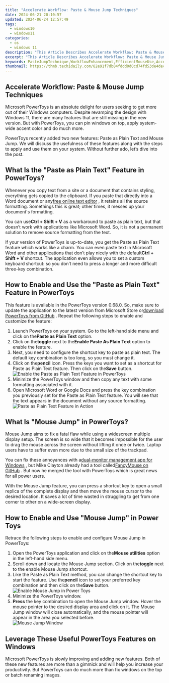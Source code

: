 ```yaml
---
title: "Accelerate Workflow: Paste & Mouse Jump Techniques"
date: 2024-06-21 20:10:57
updated: 2024-06-24 12:57:49
tags:
  - windows10
  - windows11
categories:
  - os
  - windows 11
description: "This Article Describes Accelerate Workflow: Paste & Mouse Jump Techniques"
excerpt: "This Article Describes Accelerate Workflow: Paste & Mouse Jump Techniques"
keywords: PasteJumpTechnique,WorkflowEnhancement,EfficientMouseUse,AccelerateProductivity,JumpPastingSkill,MouseMotionControl,StreamlinedWorkProcess
thumbnail: https://thmb.techidaily.com/82e91f7db84fddd0d0cd74fd53de4decc4bc8c46a25aa2285ca573b91b9719e8.jpg
---
```


## Accelerate Workflow: Paste & Mouse Jump Techniques

 Microsoft PowerToys is an absolute delight for users seeking to get more out of their Windows computers. Despite revamping the design with Windows 11, there are many features that are still missing in the new version. But with PowerToys, you can pin windows on top, apply system-wide accent color and do much more.

 PowerToys recently added two new features: Paste as Plain Text and Mouse Jump. We will discuss the usefulness of these features along with the steps to apply and use them on your system. Without further ado, let’s dive into the post.

## What Is the "Paste as Plain Text" Feature in PowerToys?

 Whenever you copy text from a site or a document that contains styling, everything gets copied to the clipboard. If you paste that directly into a Word document or any[free online text editor](https://www.makeuseof.com/tag/6-more-fresh-free-online-word-processors/) , it retains all the source formatting. Somethings this is great; other times, it messes up your document's formatting.

 You can use**Ctrl + Shift + V** as a workaround to paste as plain text, but that doesn’t work with applications like Microsoft Word. So, it is not a permanent solution to remove source formatting from the text.

 If your version of PowerToys is up-to-date, you get the Paste as Plain Text feature which works like a charm. You can even paste text in Microsoft Word and other applications that don’t play nicely with the default**Ctrl + Shift + V** shortcut. The application even allows you to set a custom keyboard shortcut: so you don’t need to press a longer and more difficult three-key combination.

## How to Enable and Use the "Paste as Plain Text" Feature in PowerToys

 This feature is available in the PowerToys version 0.68.0\. So, make sure to update the application to the latest version from Microsoft Store or[download PowerToys from GitHub](https://github.com/microsoft/PowerToys/releases) . Repeat the following steps to enable and customize the feature:

1. Launch PowerToys on your system. Go to the left-hand side menu and click on the**Paste as Plain Text** option.
2. Click on the**toggle** next to the**Enable Paste As Plain Text** option to enable the feature.
3. Next, you need to configure the shortcut key to paste as plain text. The default key combination is too long, so you must change it.
4. Click on the**pencil** icon. Press the keys you want to set as a shortcut for Paste as Plain Text feature. Then click on the**Save** button.  
![Enable the Paste as Plain Text Feature in PowerToys](https://static1.makeuseofimages.com/wordpress/wp-content/uploads/2023/04/enable-the-paste-as-plain-text-feature-in-powertoys.jpg)
5. Minimize the PowerToys window and then copy any text with some formatting associated with it.
6. Open Microsoft Word or Google Docs and press the key combination you previously set for the Paste as Plain Text feature. You will see that the text appears in the document without any source formatting.  
![Paste as Plain Text Feature in Action](https://static1.makeuseofimages.com/wordpress/wp-content/uploads/2023/04/paste-as-plain-text-feature-in-action.jpg)

## What Is "Mouse Jump" in PowerToys?

 Mouse Jump aims to fix a fatal flaw while using a widescreen multiple display setup. The screen is so wide that it becomes impossible for the user to drag the mouse across the screen without lifting it once or twice. Laptop users have to suffer even more due to the small size of the trackpad.

 You can fix these annoyances with a[dual-monitor management app for Windows](https://www.makeuseof.com/software-manage-dual-monitors/) , but Mike Clayton already had a tool called[FancyMouse on GitHub](https://github.com/mikeclayton/FancyMouse) . But now he merged the tool with PowerToys which is great news for all power users.

 With the Mouse Jump feature, you can press a shortcut key to open a small replica of the complete display and then move the mouse cursor to the desired location. It saves a lot of time wasted in struggling to get from one corner to other on a wide-screen display.

## How to Enable and Use "Mouse Jump" in Power Toys

 Retrace the following steps to enable and configure Mouse Jump in PowerToys:

1. Open the PowerToys application and click on the**Mouse utilities** option in the left-hand side menu.
2. Scroll down and locate the Mouse Jump section. Click on the**toggle** next to the enable Mouse Jump shortcut.
3. Like the Paste as Plain Text method, you can change the shortcut key to start the feature. Use the**pencil** icon to set your preferred key combination and then click on the**Save** button.  
![Enable Mouse Jump in Power Toys](https://static1.makeuseofimages.com/wordpress/wp-content/uploads/2023/04/enable-mouse-jump-in-power-toys.jpg)
4. Minimize the PowerToys window.
5. **Press** the key combination to open the Mouse Jump window. Hover the mouse pointer to the desired display area and click on it. The Mouse Jump window will close automatically, and the mouse pointer will appear in the area you selected before.  
![Mouse Jump Window](https://static1.makeuseofimages.com/wordpress/wp-content/uploads/2023/04/mouse-jump-window.jpg)

## Leverage These Useful PowerToys Features on Windows

 Microsoft PowerToys is slowly improving and adding new features. Both of these new features are more than a gimmick and will help you increase your productivity. But PowerToys can do much more than fix windows on the top or batch renaming images.


<ins class="adsbygoogle"
     style="display:block"
     data-ad-format="autorelaxed"
     data-ad-client="ca-pub-7571918770474297"
     data-ad-slot="1223367746"></ins>



<ins class="adsbygoogle"
     style="display:block"
     data-ad-client="ca-pub-7571918770474297"
     data-ad-slot="8358498916"
     data-ad-format="auto"
     data-full-width-responsive="true"></ins>
